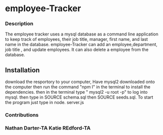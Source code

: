 # employee-Tracker


<h3>Description</h3>
The employee tracker uses a mysql database as a command line application to keep track of employees, their job title, manager, first name, and last name in the database. employee-Tracker can add an employee,department, job title , and update employees. It can also delete a employee from the database.

<h2>Installation</h2>
download the resportory to your computer, Have mysql2 downloaded onto the computer then run the command "npm I" in the terminal to install the dependencies. then in the terminal type " mysql2 -u root -p" to log into mysql. then type in SOURCE schema.sql then SOURCE seeds.sql. To start the program just type in node. server.js

<h3>Contributions<h3>
Nathan Darter-TA
Katie REdford-TA
